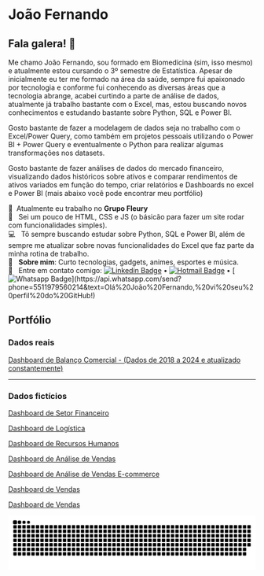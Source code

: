 # João Fernando

## Fala galera! 👋
Me chamo João Fernando, sou formado em Biomedicina (sim, isso mesmo) e atualmente estou cursando o 3º semestre de Estatística.
Apesar de inicialmente eu ter me formado na área da saúde, sempre fui apaixonado por tecnologia e conforme fui conhecendo as diversas áreas que a tecnologia abrange, acabei curtindo a parte de análise de dados, atualmente já trabalho bastante com o Excel, mas, estou buscando novos conhecimentos e estudando bastante sobre Python, SQL e Power BI.

Gosto bastante de fazer a modelagem de dados seja no trabalho com o Excel/Power Query, como também em projetos pessoais utilizando o Power BI + Power Query e eventualmente o Python para realizar algumas transformações nos datasets.

Gosto bastante de fazer análises de dados do mercado financeiro, visualizando dados históricos sobre ativos e comparar rendimentos de ativos variados em função do tempo, criar relatórios e Dashboards no excel e Power BI (mais abaixo você pode encontrar meu portfólio)

🔬&nbsp; Atualmente eu trabalho no **Grupo Fleury**
<br/> :purple_heart: &nbsp; Sei um pouco de HTML, CSS e JS (o básicão para fazer um site rodar com funcionalidades simples).
<br/> :computer: &nbsp; Tô sempre buscando estudar sobre Python, SQL e Power BI, além de sempre me atualizar sobre novas funcionalidades do Excel que faz parte da minha rotina de trabalho.
<br/> 💬  &nbsp; **Sobre mim**: Curto tecnologias, gadgets, animes, esportes e música.
<br/> :email: &nbsp; Entre em contato comigo: [![Linkedin Badge](https://img.shields.io/badge/-LinkedIn-blue?style=flat-square&logo=Linkedin&logoColor=white&link=https://www.linkedin.com/in/joaoxfernando/)](https://www.linkedin.com/in/joaoxfernando/) • [![Hotmail Badge](https://img.shields.io/badge/-Outlook-0078D4?style=flat-square&logo=microsoft-outlook&logoColor=white&link=mailto:joaoxfernando@outlook.com)](mailto:joaoxfernando@outlook.com) • [![Whatsapp Badge](https://img.shields.io/badge/-WhatsApp-4CA143?style=flat-square&labelColor=4CA143&logo=whatsapp&logoColor=white&link=https://api.whatsapp.com/send?phone=5584999122284&text=Olá%20João%20Fernando,%20vi%20seu%20perfil%20do%20GitHub!)](https://api.whatsapp.com/send?phone=5511979560214&text=Olá%20João%20Fernando,%20vi%20seu%20perfil%20do%20GitHub!)


## Portfólio

### Dados reais
[Dashboard de Balanço Comercial - (Dados de 2018 a 2024 e atualizado constantemente)](https://app.powerbi.com/view?r=eyJrIjoiNWNlNTJlNTItYjBmMy00NGUwLWIxNWItMjc0MTdhYzUzZjg0IiwidCI6IjVjYzNlODFhLTVjNGUtNGFkOC1iMzMzLTc2ZDQxMTdmNGFlNSJ9)

****

### Dados fictícios
[Dashboard de Setor Financeiro](https://app.powerbi.com/view?r=eyJrIjoiYWI0OTEyNzctZmE3ZC00YjQ4LWEzNzgtMGY2M2U5Y2Y5YzczIiwidCI6IjVjYzNlODFhLTVjNGUtNGFkOC1iMzMzLTc2ZDQxMTdmNGFlNSJ9)

[Dashboard de Logística](https://app.powerbi.com/view?r=eyJrIjoiNTM3OGMyMGYtOWQxMC00ZjliLTlkOTgtZDZlNjQxZTdjZDU1IiwidCI6IjVjYzNlODFhLTVjNGUtNGFkOC1iMzMzLTc2ZDQxMTdmNGFlNSJ9)

[Dashboard de Recursos Humanos](https://app.powerbi.com/view?r=eyJrIjoiMDhhZjA4N2YtMGNlZS00NjAwLThlZGUtZGI0MTJhMWNlODkxIiwidCI6IjVjYzNlODFhLTVjNGUtNGFkOC1iMzMzLTc2ZDQxMTdmNGFlNSJ9)

[Dashboard de Análise de Vendas](https://app.powerbi.com/view?r=eyJrIjoiZDc2NjM5ODctN2NhOC00OTBmLWJkNDctYjljMmY4YWE4MjdmIiwidCI6IjVjYzNlODFhLTVjNGUtNGFkOC1iMzMzLTc2ZDQxMTdmNGFlNSJ9)

[Dashboard de Análise de Vendas E-commerce](https://app.powerbi.com/view?r=eyJrIjoiYjQ2YjljMTgtMWU3NS00NTNhLTg0ZTUtMDVhNDlkYjEwMzMxIiwidCI6IjVjYzNlODFhLTVjNGUtNGFkOC1iMzMzLTc2ZDQxMTdmNGFlNSJ9)

[Dashboard de Vendas](https://app.powerbi.com/view?r=eyJrIjoiZDc2NjM5ODctN2NhOC00OTBmLWJkNDctYjljMmY4YWE4MjdmIiwidCI6IjVjYzNlODFhLTVjNGUtNGFkOC1iMzMzLTc2ZDQxMTdmNGFlNSJ9)

[Dashboard de Vendas](https://app.powerbi.com/view?r=eyJrIjoiY2MxYjNiNGEtZWI0My00M2M2LTlkMDEtZjM1ODgwYjE0ZWEwIiwidCI6IjVjYzNlODFhLTVjNGUtNGFkOC1iMzMzLTc2ZDQxMTdmNGFlNSJ9)


<img alt="GitHub Snake" src="https://raw.githubusercontent.com/joaoxfernando/joaoxfernando/output/github-contribution-grid-snake.svg" />
